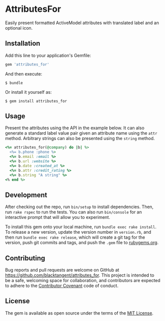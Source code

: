 # AttributesFor

Easily present formatted ActiveModel attributes with translated label and an optional icon.

## Installation

Add this line to your application's Gemfile:

```ruby
gem 'attributes_for'
```

And then execute:

    $ bundle

Or install it yourself as:

    $ gem install attributes_for

## Usage

Present the attributes using the API in the example below. It can also generate a
standard label value pair given an attribute name using the `attr` method. Arbitrary
strings can also be presented using the `string` method.

```ruby
<%= attributes_for(@company) do |b| %>
  <%= b.phone :phone %>
  <%= b.email :email %>
  <%= b.url :website %>
  <%= b.date :created_at %>
  <%= b.attr :credit_rating %>
  <%= b.string "A string" %>
<% end %>
```

## Development

After checking out the repo, run `bin/setup` to install dependencies. Then, run `rake rspec` to run the tests. You can also run `bin/console` for an interactive prompt that will allow you to experiment.

To install this gem onto your local machine, run `bundle exec rake install`. To release a new version, update the version number in `version.rb`, and then run `bundle exec rake release`, which will create a git tag for the version, push git commits and tags, and push the `.gem` file to [rubygems.org](https://rubygems.org).

## Contributing

Bug reports and pull requests are welcome on GitHub at https://github.com/blacktangent/attributes_for. This project is intended to be a safe, welcoming space for collaboration, and contributors are expected to adhere to the [Contributor Covenant](contributor-covenant.org) code of conduct.


## License

The gem is available as open source under the terms of the [MIT License](http://opensource.org/licenses/MIT).

